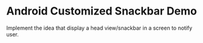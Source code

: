 # Android Customized Snackbar Demo
Implement the idea that display a head view/snackbar in a screen to notify user.
